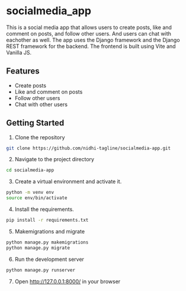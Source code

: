 # socialmedia_app
This is a social media app that allows users to create posts, like and comment on posts, and follow other users. And users can chat with eachother as well. The app uses the Django framework and the Django REST framework for the backend. The frontend is built using Vite and Vanilla JS.

## Features
- Create posts
- Like and comment on posts
- Follow other users
- Chat with other users

## Getting Started
1. Clone the repository
```bash
git clone https://github.com/nidhi-tagline/socialmedia-app.git
```

2. Navigate to the project directory
```bash
cd socialmedia-app
```

3. Create a virtual environment and activate it.
```bash
python -m venv env
source env/bin/activate
```

4. Install the requirements.
```bash
pip install -r requirements.txt
```

5. Makemigrations and migrate
```bash
python manage.py makemigrations
python manage.py migrate
```

6. Run the development server
```bash
python manage.py runserver
```

7. Open http://127.0.0.1:8000/ in your browser

